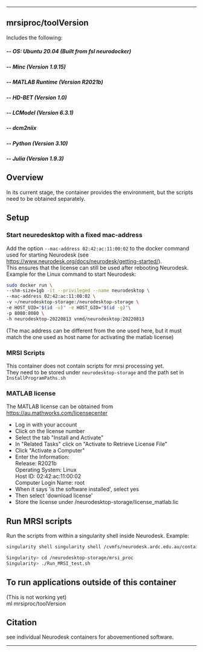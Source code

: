 
----------------------------------
## mrsiproc/toolVersion ##

Includes the following:  
##### -- OS: Ubuntu 20.04 (Built from fsl neurodocker)
##### -- Minc 						(Version 1.9.15)
##### -- MATLAB Runtime		(Version R2021b)
##### -- HD-BET           (Version 1.0)
##### -- LCModel 					(Version 6.3.1)
##### -- dcm2niix
##### -- Python           (Version 3.10)
##### -- Julia            (Version 1.9.3)


Overview
--------------------------------------------
In its current stage, the container provides the environment, but the scripts need to be obtained separately.

Setup
---------------------------------------------
  ### Start neuredesktop with a fixed mac-address
  Add the option `--mac-address 02:42:ac:11:00:02` to the docker command used for starting Neurodesk (see https://www.neurodesk.org/docs/neurodesk/getting-started/).  
  This ensures that the license can still be used after rebooting Neurodesk.   
  Example for the Linux command to start Neurodesk:
  ```bash
  sudo docker run \
  --shm-size=1gb -it --privileged --name neurodesktop \
  --mac-address 02:42:ac:11:00:02 \
  -v ~/neurodesktop-storage:/neurodesktop-storage \
  -e HOST_UID="$(id -u)" -e HOST_GID="$(id -g)"\
  -p 8080:8080 \
  -h neurodesktop-20220813 vnmd/neurodesktop:20220813
  ```
  (The mac address can be different from the one used here, but it must match the one used as host name for activating the matlab license)

  ### MRSI Scripts
  This container does not contain scripts for mrsi processing yet.  
  They need to be stored under `neurodesktop-storage` and the path set in `InstallProgramPaths.sh`

  ### MATLAB license
  The MATLAB license can be obtained from https://au.mathworks.com/licensecenter
  - Log in with your account  
  - Click on the license number
  - Select the tab "Install and Activate"
  - In "Related Tasks" click on "Activate to Retrieve License File"
  - Click "Activate a Computer"
  - Enter the Information:  
    Release: R2021b  
    Operating System: Linux  
    Host ID: 02:42:ac:11:00:02  
    Computer Login Name: root
  - When it says 'is the software installed', select yes
  - Then select 'download license'
  - Store the license under /neurodesktop-storage/license_matlab.lic  
  
Run MRSI scripts
-----------------------------------------
Run the scripts from within a singularity shell inside Neurodesk. Example:
```bash
singularity shell singularity shell /cvmfs/neurodesk.ardc.edu.au/containers/mrsiproc_toolVersion_20221026/mrsiproc_toolVersion_20221026.simg
```
```bash
Singularity> cd /neurodesktop-storage/mrsi_proc
Singularity> ./Run_MRSI_test.sh
```

To run applications outside of this container
---------------------------------------------
  (This is not working yet)  
  ml mrsiproc/toolVersion

Citation
--------
  
  see individual Neurodesk containers for abovementioned software.

----------------------------------
